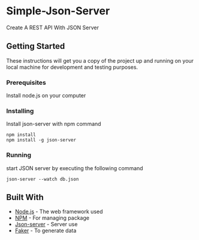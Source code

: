 # Simple-Json-Server

Create A REST API With JSON Server

## Getting Started

These instructions will get you a copy of the project up and running on your local machine for development and testing purposes.

### Prerequisites

Install node.js on your computer

### Installing

Install json-server with npm command

```node
npm install
npm install -g json-server
```

### Running

start JSON server by executing the following command

```node
json-server --watch db.json
```

## Built With

- [Node.js](https://nodejs.org/) - The web framework used
- [NPM](https://www.npmjs.com/) - For managing package
- [Json-server](https://www.npmjs.com/package/json-server) - Server use
- [Faker](https://www.npmjs.com/package/faker) - To generate data
